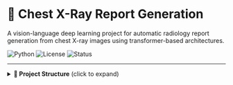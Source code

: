 # 🧠 Chest X-Ray Report Generation

A vision-language deep learning project for automatic radiology report generation from chest X-ray images using transformer-based architectures.

![Python](https://img.shields.io/badge/python-3.8+-blue) ![License](https://img.shields.io/badge/license-MIT-green) ![Status](https://img.shields.io/badge/status-Active-blue)

---


<details>
<summary><strong>📁 Project Structure</strong> (click to expand)</summary>

```bash
internship/
├── data/                         # ⚠️ Not included in repo (private MIMIC-CXR)
│   ├── cleaned_mimic_image_report_pairs/
│   ├── final_mimic_tokenised.pt
│   └── splits/
│       ├── train.json
│       ├── val.json
│       └── test.json
├── datasets/
│   └── mimic_dataset.py
├── models/
│   ├── vit_gpt2.py
│   ├── resnet_lstm.py
│   ├── densenet_transformer.py
│   ├── swin_gpt2.py
│   └── convnext_transformer.py
├── utils/
│   └── metrics.py
├── prepare_splits.py
├── train.py
├── evaluate.py
└── Data_prep.ipynb
</details> ```


---

## 🧠 Models Implemented

- ViT (Vision Transformer) + GPT-2
- ResNet-50 + LSTM
- DenseNet + Transformer Decoder
- Swin Transformer + GPT
- ConvNeXt + Transformer Decoder ✅ (Best)

---

## 📊 Evaluation Metrics

| Model                   | BLEU-1 | BLEU-4 | ROUGE-L | METEOR | Report Quality         |
|------------------------|--------|--------|----------|--------|------------------------|
| ViT + GPT-2            | 0.421  | 0.087  | 0.331    | 0.103  | ⚠️ Needs Improvement    |
| Swin Transformer + GPT | 0.341  | 0.069  | 0.262    | 0.093  | 🔁 Redundant            |
| ConvNeXt + Decoder     | 0.489  | 0.134  | 0.398    | 0.127  | ✅ Best Quality          |

---

## 🚀 How to Train

```bash
python train.py --model convnext_transformer

Use the train.py file to specify models, batch sizes, etc.
python evaluate.py --model convnext_transformer

📦 Dependencies
Python 3.8+

PyTorch

Transformers

torchvision

nltk

scikit-learn

bash
Copy
Edit
pip install -r requirements.txt
🛡️ Note
Dataset files like MIMIC-CXR, image-text pairs, and .pt files are not included in the public repo to respect data privacy.

🧾 Credits
MIMIC-CXR Dataset

Hugging Face Transformers

OpenAI GPT-2

📬 Contact
Feel free to connect: Nidhi Shetty
GitHub | LinkedIn

📄 License
MIT License

yaml
Copy
Edit

---

